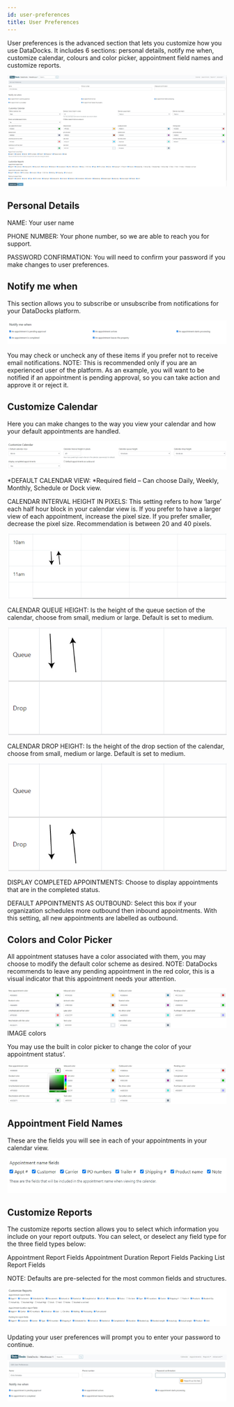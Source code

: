 ```yaml
---
id: user-preferences
title: User Preferences
---
```


User preferences is the advanced section that lets you customize how you use DataDocks. It includes 6 sections: personal details, notify me when, customize calendar, colours and color picker, appointment field names and customize reports. 

![Main Screen](/img/docs/advanced/user-preferences/main.jpg)

## Personal Details

NAME: Your user name

PHONE NUMBER: Your phone number, so we are able to reach you for support.

PASSWORD CONFIRMATION: You will need to confirm your password if you make changes to user preferences.

## Notify me when

This section allows you to subscribe or unsubscribe from notifications for your DataDocks platform.

![Notify Me When](/img/docs/advanced/user-preferences/notify-me-when.jpg)

You may check or uncheck any of these items if you prefer not to receive email notifications. NOTE: This is recommended only if you are an experienced user of the platform. As an example, you will want to be notified if an appointment is pending approval, so you can take action and approve it or reject it. 

## Customize Calendar

Here you can make changes to the way you view your calendar and how your default appointments are handled. 

![Customize Calendar](/img/docs/advanced/user-preferences/customize-cal.jpg) 

*DEFAULT CALENDAR VIEW: *Required field – Can choose Daily, Weekly, Monthly, Schedule or Dock view. 

CALENDAR INTERVAL HEIGHT IN PIXELS: This setting refers to how ‘large’ each half hour block in your calendar view is. If you prefer to have a larger view of each appointment, increase the pixel size. If you prefer smaller, decrease the pixel size. Recommendation is between 20 and 40 pixels. 

![Calendar View Seperators](/img/docs/advanced/user-preferences/cal-view-seperators.jpg)

CALENDAR QUEUE HEIGHT: Is the height of the queue section of the calendar, choose from small, medium or large. Default is set to medium. 

![Queue Height](/img/docs/advanced/user-preferences/queue-height.jpg)

CALENDAR DROP HEIGHT: Is the height of the drop section of the calendar, choose from small, medium or large. Default is set to medium. 


![Drop Height](/img/docs/advanced/user-preferences/drop-height.jpg)


DISPLAY COMPLETED APPOINTMENTS: Choose to display appointments that are in the completed status. 

DEFAULT APPOINTMENTS AS OUTBOUND: Select this box if your organization schedules more outbound then inbound appointments. With this setting, all new appointments are labelled as outbound. 

## Colors and Color Picker

All appointment statuses have a color associated with them, you may choose to modify the default color scheme as desired. NOTE: DataDocks recommends to leave any pending appointment in the red color, this is a visual indicator that this appointment needs your attention. 

![Colors Available](/img/docs/advanced/user-preferences/colors.jpg) IMAGE colors

You may use the built in color picker to change the color of your appointment status’. 

![Color Picker](/img/docs/advanced/user-preferences/color-picker.jpg)

## Appointment Field Names

These are the fields you will see in each of your appointments in your calendar view.
     
![Appointment Fields](/img/docs/advanced/user-preferences/appt-name-fields.jpg)

## Customize Reports

The customize reports section allows you to select which information you include on your report outputs. You can select, or deselect any field type for the three field types below:

Appointment Report Fields
Appointment Duration Report Fields
Packing List Report Fields

NOTE: Defaults are pre-selected for the most common fields and structures. 

![Customize Reports](/img/docs/advanced/user-preferences/customize-reports.jpg)

Updating your user preferences will prompt you to enter your password to continue. 

![Update Password](/img/docs/advanced/user-preferences/user-update-password.jpg)

 
